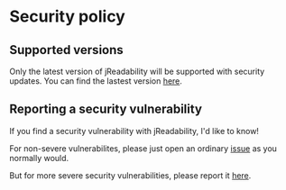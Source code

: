 # Security policy

## Supported versions

Only the latest version of jReadability will be supported with security updates. You can find the lastest version [here](https://github.com/joshdavham/jreadability/releases/latest).

## Reporting a security vulnerability

If you find a security vulnerability with jReadability, I'd like to know!

For non-severe vulnerabilites, please just open an ordinary [issue](https://github.com/joshdavham/jreadability/issues) as you normally would.

But for more severe security vulnerabilities, please report it [here](https://github.com/joshdavham/jreadability/security/advisories/new).